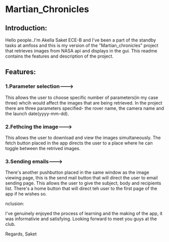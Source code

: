 # Martian_Chronicles

## Introduction:

Hello people..I'm Akella Saket ECE-B and I've been a part of the standby tasks at amfoss and this is my version of the "Martian_chronicles" project that retrieves images from NASA api and displays in the gui. This readme contains the features and description of the project.


## Features:
### 1.Parameter selection---> 
This allows the user to choose specific number of parameters(in my case three) whcih would affect the images that are being retrieved. In the project there are three parameters specified- the rover name, the camera name and the launch date(yyyy-mm-dd).

### 2.Fethcing the image--->
This allows the user to download and view the images simultaneously. The fetch button placed in the app directs the user to a place where he can toggle between the retrived images.

### 3.Sending emails--->
There's another pushbutton placed in the same window as the image viewing page, this is the send mail button that will direct the user to email sending page. This allows the user to give the subject, body and recipients list. There's a home button that will direct teh user to the first page of the app if he wishes so.

nclusion:

I've genuinely enjoyed the process of learning and the making of the app, it was informativie and satisfying. Looking forward to meet you guys at the club.

Regards,
Saket
